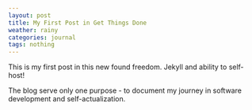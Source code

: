 ```yaml
---
layout: post
title: My First Post in Get Things Done
weather: rainy
categories: journal
tags: nothing
---
```

This is my first post in this new found freedom. Jekyll and ability to self-host!

The blog serve only one purpose - to document my journey in software development and self-actualization.
